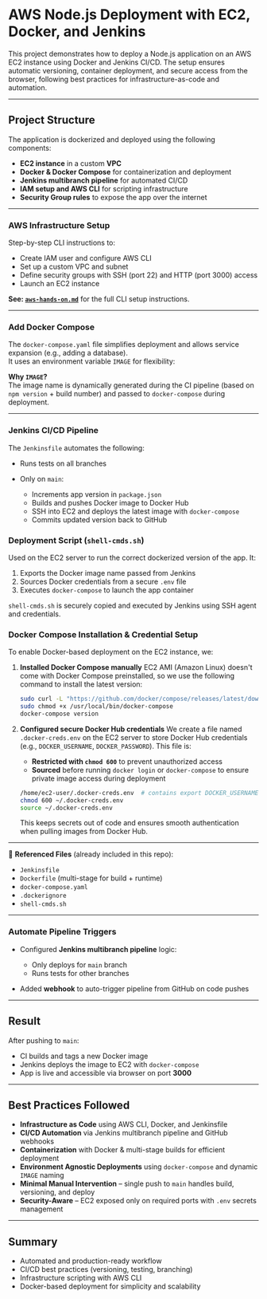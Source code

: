 # AWS Node.js Deployment with EC2, Docker, and Jenkins

This project demonstrates how to deploy a Node.js application on an AWS EC2 instance using Docker and Jenkins CI/CD. The setup ensures automatic versioning, container deployment, and secure access from the browser, following best practices for infrastructure-as-code and automation.

---

## Project Structure

The application is dockerized and deployed using the following components:

* **EC2 instance** in a custom **VPC**
* **Docker & Docker Compose** for containerization and deployment
* **Jenkins multibranch pipeline** for automated CI/CD
* **IAM setup and AWS CLI** for scripting infrastructure
* **Security Group rules** to expose the app over the internet

---

### AWS Infrastructure Setup

Step-by-step CLI instructions to:

* Create IAM user and configure AWS CLI
* Set up a custom VPC and subnet
* Define security groups with SSH (port 22) and HTTP (port 3000) access
* Launch an EC2 instance

**See: [`aws-hands-on.md`](./aws-hands-on.md)** for the full CLI setup instructions.

---

### Add Docker Compose

The `docker-compose.yaml` file simplifies deployment and allows service expansion (e.g., adding a database).  
It uses an environment variable `IMAGE` for flexibility:

**Why `IMAGE`?**  
The image name is dynamically generated during the CI pipeline (based on `npm version` + build number) and passed to `docker-compose` during deployment.

---

### Jenkins CI/CD Pipeline

The `Jenkinsfile` automates the following:

* Runs tests on all branches
* Only on `main`:

  * Increments app version in `package.json`
  * Builds and pushes Docker image to Docker Hub
  * SSH into EC2 and deploys the latest image with `docker-compose`
  * Commits updated version back to GitHub

### Deployment Script (`shell-cmds.sh`)
Used on the EC2 server to run the correct dockerized version of the app. It:

1. Exports the Docker image name passed from Jenkins  
2. Sources Docker credentials from a secure `.env` file  
3. Executes `docker-compose` to launch the app container

`shell-cmds.sh` is securely copied and executed by Jenkins using SSH agent and credentials.

### Docker Compose Installation & Credential Setup

To enable Docker-based deployment on the EC2 instance, we:

1. **Installed Docker Compose manually**
   EC2 AMI (Amazon Linux) doesn't come with Docker Compose preinstalled, so we use the following command to install the latest version:

   ```bash
   sudo curl -L "https://github.com/docker/compose/releases/latest/download/docker-compose-$(uname -s)-$(uname -m)" -o /usr/local/bin/docker-compose
   sudo chmod +x /usr/local/bin/docker-compose
   docker-compose version
   ```

2. **Configured secure Docker Hub credentials**
   We create a file named `.docker-creds.env` on the EC2 server to store Docker Hub credentials (e.g., `DOCKER_USERNAME`, `DOCKER_PASSWORD`). This file is:

   * **Restricted with `chmod 600`** to prevent unauthorized access
   * **Sourced** before running `docker login` or `docker-compose` to ensure private image access during deployment

   ```bash
   /home/ec2-user/.docker-creds.env  # contains export DOCKER_USERNAME=... and DOCKER_PASSWORD=...
   chmod 600 ~/.docker-creds.env
   source ~/.docker-creds.env
   ```

   This keeps secrets out of code and ensures smooth authentication when pulling images from Docker Hub.

---

📁 **Referenced Files** (already included in this repo):

* `Jenkinsfile`
* `Dockerfile` (multi-stage for build + runtime)
* `docker-compose.yaml`
* `.dockerignore`
* `shell-cmds.sh`

---

### Automate Pipeline Triggers

* Configured **Jenkins multibranch pipeline** logic:

  * Only deploys for `main` branch
  * Runs tests for other branches
* Added **webhook** to auto-trigger pipeline from GitHub on code pushes

---

## Result

After pushing to `main`:

* CI builds and tags a new Docker image
* Jenkins deploys the image to EC2 with `docker-compose`
* App is live and accessible via browser on port **3000**

---

## Best Practices Followed

- **Infrastructure as Code** using AWS CLI, Docker, and Jenkinsfile  
- **CI/CD Automation** via Jenkins multibranch pipeline and GitHub webhooks  
- **Containerization** with Docker & multi-stage builds for efficient deployment  
- **Environment Agnostic Deployments** using `docker-compose` and dynamic `IMAGE` naming  
- **Minimal Manual Intervention** – single push to `main` handles build, versioning, and deploy  
- **Security-Aware** – EC2 exposed only on required ports with `.env` secrets management  

---

## Summary

* Automated and production-ready workflow  
* CI/CD best practices (versioning, testing, branching)  
* Infrastructure scripting with AWS CLI  
* Docker-based deployment for simplicity and scalability  


